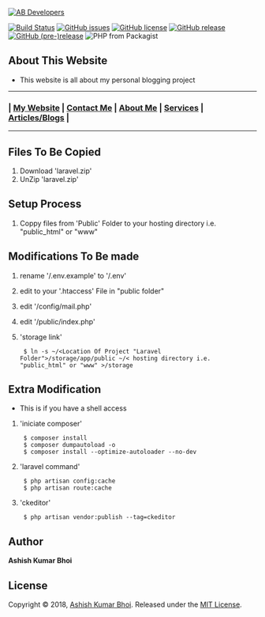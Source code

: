 [![AB Developers](https://www.abdevp.tk/favicon.png)](https://www.abdevp.tk)

[![Build Status](https://travis-ci.org/AshishBhoi/webblog.svg?branch=master)](https://travis-ci.org/AshishBhoi/webblog)
[![GitHub issues](https://img.shields.io/github/issues/AshishBhoi/webblog.svg)](https://github.com/AshishBhoi/webblog/issues)
[![GitHub license](https://img.shields.io/github/license/AshishBhoi/webblog.svg)](https://github.com/AshishBhoi/webblog/blob/master/LICENSE)
[![GitHub release](https://img.shields.io/github/release/ashishbhoi/webblog.svg)](https://github.com/AshishBhoi/webblog/releases)
[![GitHub (pre-)release](https://img.shields.io/github/release/ashishbhoi/webblog/all.svg)](https://github.com/AshishBhoi/webblog/releases)
![PHP from Packagist](https://img.shields.io/packagist/php-v/ashishbhoi/webblog.svg)

## About This Website ##

- This website is all about my personal blogging project

---

### | [My Website](https://www.abdevp.tk) | [Contact Me](https://www.abdevp.tk/contact) | [About Me](https://www.abdevp.tk/about) | [Services](https://www.abdevp.tk/services) | [Articles/Blogs](https://www.abdevp.tk/posts)  | ###

---

## Files To Be Copied ##
1. Download 'laravel.zip'
2. UnZip 'laravel.zip'

## Setup Process ##
1. Coppy files from 'Public' Folder to your hosting directory i.e. "public_html" or "www"

## Modifications To Be made ##
1. rename '/.env.example' to '/.env'
2. edit to your '.htaccess' File in "public folder"
3. edit '/config/mail.php'
4. edit '/public/index.php' 
5. 'storage link'

        $ ln -s ~/<Location Of Project "Laravel Folder">/storage/app/public ~/< hosting directory i.e. "public_html" or "www" >/storage
        
## Extra Modification ##
- This is if you have a shell access 
1. 'iniciate composer'

        $ composer install
        $ composer dumpautoload -o
        $ composer install --optimize-autoloader --no-dev
        
2. 'laravel command'

        $ php artisan config:cache
        $ php artisan route:cache
        
3. 'ckeditor'
        
        $ php artisan vendor:publish --tag=ckeditor

## Author ##

**Ashish Kumar Bhoi**

## License ##

Copyright © 2018, [Ashish Kumar Bhoi](https://github.com/AshishBhoi).
Released under the [MIT License](LICENSE).
